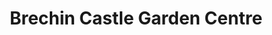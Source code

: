 ---
title: "Brechin Castle Garden Centre"
url: /brechin/brechin-castle-garden-centre/
shop: Garten-Center
---